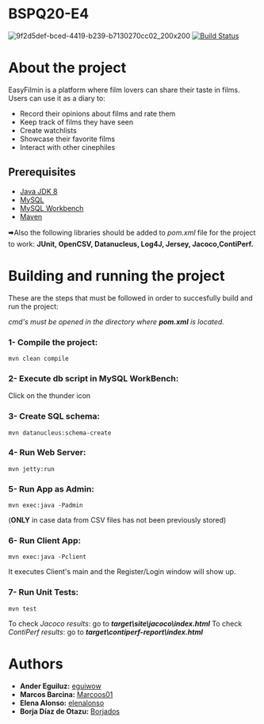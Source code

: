 # BSPQ20-E4
![9f2d5def-bced-4419-b239-b7130270cc02_200x200](https://user-images.githubusercontent.com/43065732/80421676-25b52580-88dd-11ea-870e-861f738dead6.png)
[![Build Status](https://travis-ci.org/SPQ19-20/BSPQ20-E4.svg?branch=master)](https://travis-ci.org/SPQ19-20/BSPQ20-E4)
# About the project

EasyFilmin is a platform where film lovers can share their taste in films. Users can use it as a diary to:
* Record their opinions about films and rate them
* Keep track of films they have seen
* Create watchlists
* Showcase their favorite films
* Interact with other cinephiles

## Prerequisites
- [Java JDK 8](https://www.oracle.com/java/technologies/javase/javase-jdk8-downloads.html)
- [MySQL](https://dev.mysql.com/downloads/mysql/)
- [MySQL Workbench](https://www.mysql.com/products/workbench/)
- [Maven](https://maven.apache.org/download.cgi)

🠮Also the following libraries should be added to *pom.xml* file for the project to work: **JUnit, OpenCSV, Datanucleus, Log4J, Jersey, Jacoco,ContiPerf.**

# Building and running the project
These are the steps that must be followed in order to succesfully build and run the project:

*cmd's must be opened in the directory where* ***pom.xml*** *is located.*
### 1- Compile the project:
```mvn clean compile```
### 2- Execute db script in MySQL WorkBench:
Click on the thunder icon
### 3- Create SQL schema: 
```mvn datanucleus:schema-create```
### 4- Run Web Server: 
```mvn jetty:run```
### 5- Run App as Admin: 
```mvn exec:java -Padmin``` 

(**ONLY** in case data from CSV files has not been previously stored)

### 6- Run Client App:
```mvn exec:java -Pclient``` 

It executes Client's main and the Register/Login window will show up.

### 7- Run Unit Tests:
```mvn test``` 

To check *Jacoco results*: go to ***target\site\jacoco\index.html***
To check *ContiPerf results*: go to ***target\contiperf-report\index.html***


# Authors
- **Ander Eguiluz:** [eguiwow](https://github.com/eguiwow)
- **Marcos Barcina:** [Marcoos01](https://github.com/Marcoos01)
- **Elena Alonso:** [elenalonso](https://github.com/elenalonso)
- **Borja Díaz de Otazu:** [Borjados](https://github.com/Borjados)




